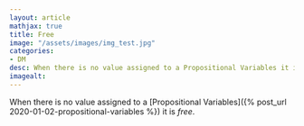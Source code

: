 ```yaml
---
layout: article
mathjax: true
title: Free
image: "/assets/images/img_test.jpg"
categories:
- DM
desc: When there is no value assigned to a Propositional Variables it is free. 
imagealt: 
---
```


When there is no value assigned to a [Propositional Variables]({% post_url 2020-01-02-propositional-variables %}) it is *free*.